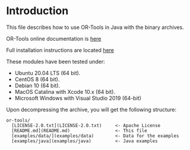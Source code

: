 # Introduction

This file describes how to use OR-Tools in Java with the binary archives.

OR-Tools online documentation is
[here](https://developers.google.com/optimization)

Full installation instructions are located
[here](https://developers.google.com/optimization/install/java/)

These modules have been tested under:

  - Ubuntu 20.04 LTS (64 bit).
  - CentOS 8 (64 bit).
  - Debian 10 (64 bit).
  - MacOS Catalina with Xcode 10.x (64 bit).
  - Microsoft Windows with Visual Studio 2019 (64-bit)

Upon decompressing the archive, you will get the following structure:

```
or-tools/
  [LICENSE-2.0.txt](LICENSE-2.0.txt)     <- Apache License
  [README.md](README.md)                 <- This file
  [examples/data/](examples/data)        <- Data for the examples
  [examples/java](examples/java)         <- Java examples
```
